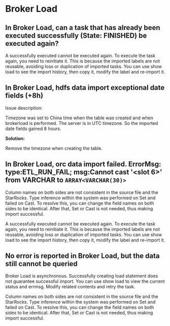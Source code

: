 # Broker Load

## In Broker Load, can a task that has already been executed successfully (State: FINISHED) be executed again?

A successfully executed cannot be executed again. To execute the task again, you need to reinitiate it. This is because the imported labels are not reusable, avoiding loss or duplication of imported tasks. You can use show load to see the import history, then copy it, modify the label and re-import it.

## In Broker Load, hdfs data import exceptional date fields (+8h)

Issue description:

Timezone was set to China time when the table was created and when brokerload is performed. The server is in UTC timezone. So the imported date fields gained 8 hours.

**Solution:**

Remove the timezone when creating the table.

## In Broker Load, orc data import failed. ErrorMsg: type:ETL_RUN_FAIL; msg:Cannot cast '<slot 6>' from VARCHAR to `ARRAY<VARCHAR(30)>`

Column names on both sides are not consistent in the source file and the StarRocks. Type inference within the system was performed on Set and failed on Cast. To resolve this, you can change the field names on both sides to be identical. After that, Set or Cast is not needed, thus making import successful.

A successfully executed cannot be executed again. To execute the task again, you need to reinitiate it. This is because the imported labels are not reusable, avoiding loss or duplication of imported tasks. You can use show load to see the import history, then copy it, modify the label and re-import it.

## No error is reported in Broker Load, but the data still cannot be queried

Broker Load is asynchronous. Successfully creating load statement does not guarantee successful import. You can use show load to view the current status and errmsg. Modify related contents and retry the task.

Column names on both sides are not consistent in the source file and the StarRocks. Type inference within the system was performed on Set and failed on Cast. To resolve this, you can change the field names on both sides to be identical. After that, Set or Cast is not needed, thus making import successful.
